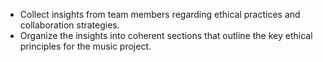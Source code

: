 - Collect insights from team members regarding ethical practices and collaboration strategies.
- Organize the insights into coherent sections that outline the key ethical principles for the music project.